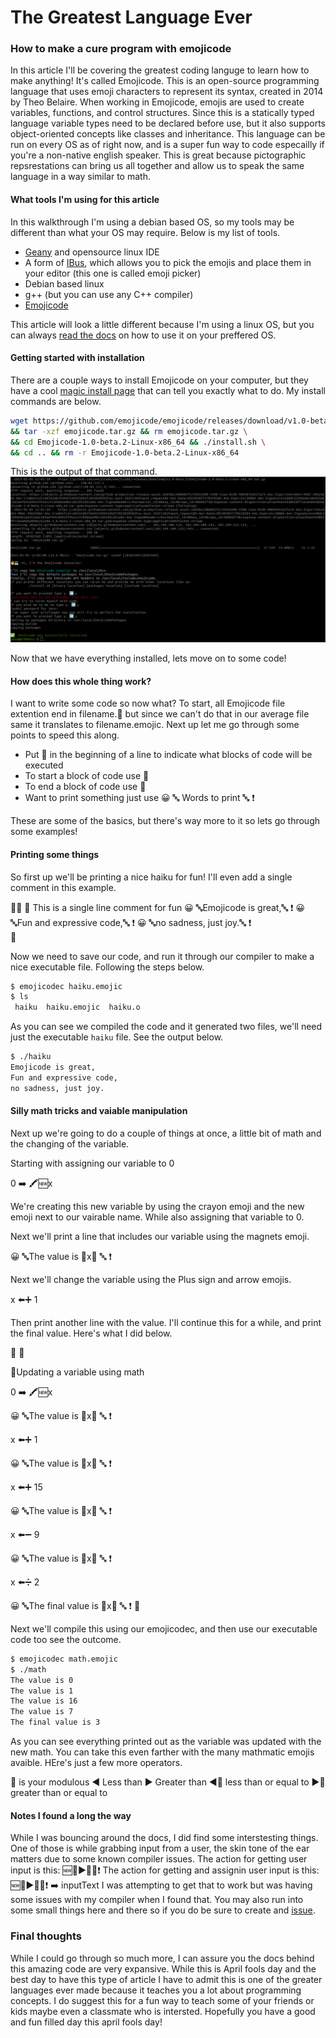 # The Greatest Language Ever

### How to make a cure program with emojicode

In this article I'll be covering the greatest coding languge to learn how to make anything! It's called Emojicode. This is an open-source programming language that uses emoji characters to represent its syntax, created in 2014 by Theo Belaire.  When working in Emojicode, emojis are used to create variables, functions, and control structures. Since this is a statically typed language variable types need to be declared before use, but it also supports object-oriented concepts like classes and inheritance. This language can be run on every OS as of right now, and is a super fun way to code especailly if you're a non-native english speaker. This is great because pictographic repsrestations can bring us all together and allow us to speak the same language in a way similar to math.

#### What tools I'm using for this article
In this walkthrough I'm using a debian based OS, so my tools may be different than what your OS may require. Below is my list of tools.

- [Geany](https://github.com/geany/geany) and opensource linux IDE
- A form of [IBus](https://en.wikipedia.org/wiki/Intelligent_Input_Bus), which allows you to pick the emojis and place them in your editor (this one is called emoji picker)
- Debian based linux
- g++ (but you can use any C++ compiler) 
- [Emojicode](https://github.com/emojicode/emojicode)

This article will look a little different because I'm using a linux OS, but you can always [read the docs](https://www.emojicode.org/docs/) on how to use it on your preffered OS.

#### Getting started with installation
There are a couple ways to install Emojicode on your computer, but they have a cool [magic install page](https://www.emojicode.org/docs/guides/) that can tell you exactly what to do.
My install commands are below.

```sh
wget https://github.com/emojicode/emojicode/releases/download/v1.0-beta.2/Emojicode-1.0-beta.2-Linux-x86_64.tar.gz -O emojicode.tar.gz \
&& tar -xzf emojicode.tar.gz && rm emojicode.tar.gz \
&& cd Emojicode-1.0-beta.2-Linux-x86_64 && ./install.sh \
&& cd .. && rm -r Emojicode-1.0-beta.2-Linux-x86_64
```
This is the output of that command.
![output](https://github.com/Alynder/emojicode_examples/blob/main/Screenshot%20from%202023-03-05%2012-02-56.png)


Now that we have everything installed, lets move on to some code!


#### How does this whole thing work?
I want to write some code so now what?
To start, all Emojicode file extention end in filename.🍇 but since we can't do that in our average file same it translates to filename.emojic.
Next up let me go through some points to speed this along.

- Put 🏁  in the beginning of a line to indicate what blocks of code will be executed
- To start a block of code use 🍇
- To end a block of code use 🍉
- Want to print something just use 😀 🔤 Words to print 🔤 ❗

These are some of the basics, but there's way more to it so lets go through some examples!

#### Printing some things
So first up we'll be printing a nice haiku for fun!
I'll even add a single comment in this example.


🏁🍇
💭 This is a single line comment for fun
😀 🔤Emojicode is great,🔤 ❗
😀 🔤Fun and expressive code,🔤 ❗
😀 🔤no sadness, just joy.🔤 ❗  
🍉

Now we need to save our code, and run it through our compiler to make a nice executable file. Following the steps below.

```sh
$ emojicodec haiku.emojic 
$ ls
 haiku  haiku.emojic  haiku.o  
```
As you can see we compiled the code and it generated two files, we'll need just the executable `haiku` file. See the output below.

```sh
$ ./haiku 
Emojicode is great,
Fun and expressive code,
no sadness, just joy.
```

#### Silly math tricks and vaiable manipulation
Next up we're going to do a couple of things at once, a little bit of math and the changing of the variable.

Starting with assigning our variable to 0

0 ➡️ 🖍🆕x

We're creating this new variable by using the crayon emoji and the new emoji next to our vairable name. While also assigning that variable to 0.

Next we'll print a line that includes our variable using the magnets emoji.

😀 🔤The value is 🧲x🧲 🔤 ❗

Next we'll change the variable using the Plus sign and arrow emojis.

x ⬅️➕ 1

Then print another line with the value. I'll continue this for a while, and print the final value.
Here's what I did below.

🏁 🍇

💭Updating a variable using math 

0 ➡️ 🖍🆕x

😀 🔤The value is 🧲x🧲 🔤 ❗

x ⬅️➕ 1

😀 🔤The value is 🧲x🧲 🔤 ❗

x ⬅️➕ 15

😀 🔤The value is 🧲x🧲 🔤 ❗

x ⬅️➖ 9

😀 🔤The value is 🧲x🧲 🔤 ❗

x ⬅️➗ 2

😀 🔤The final value is 🧲x🧲 🔤 ❗
🍉

Next we'll compile this using our emojicodec, and then use our executable code too see the outcome.

```sh
$ emojicodec math.emojic 
$ ./math 
The value is 0 
The value is 1 
The value is 16 
The value is 7 
The final value is 3 
```
As you can see everything printed out as the variable was updated with the new math. You can take this even farther with the many mathmatic emojis avaible. HEre's just a few more operators.

🚮 is your modulous 
◀ Less than
▶ Greater than
◀🙌 less than or equal to 
▶🙌 greater than or equal to


#### Notes I found a long the way
While I was bouncing around the docs, I did find some interstesting things. One of those is while grabbing input from a user, the skin tone of the ear matters due to some known compiler issues.
The action for getting user input is this: 🆕🔡▶️👂🏼❗️
The action for getting and assignin user input is this:  🆕🔡▶️👂🏼❗️ ➡️ inputText
I was attempting to get that to work but was having some issues with my compiler when I found that. You may also run into some small things here and there so if you do be sure to create and [issue](https://github.com/emojicode/emojicode/issues).




### Final thoughts
While I could go through so much more, I can assure you the docs behind this amazing code are very expansive. While this is April fools day and the best day to have this type of article I have to admit this is one of the greater languages ever made because it teaches you a lot about programming concepts. I do suggest this for a fun way to teach some of your friends or kids maybe even a classmate who is intersted. Hopefully you have a good and fun filled day this april fools day!





